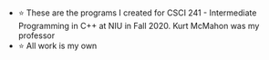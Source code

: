 - :star: These are the programs I created for CSCI 241 - Intermediate Programming in C++ at NIU in Fall 2020. Kurt McMahon was my professor
- :star: All work is my own

